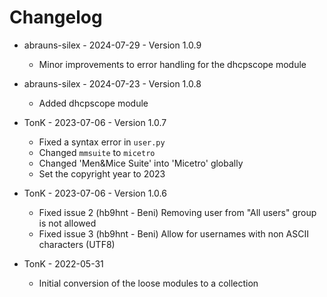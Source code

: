 # Changelog

- abrauns-silex - 2024-07-29 - Version 1.0.9
  * Minor improvements to error handling for the dhcpscope module

- abrauns-silex - 2024-07-23 - Version 1.0.8
  * Added dhcpscope module

- TonK - 2023-07-06 - Version 1.0.7
  * Fixed a syntax error in `user.py`
  * Changed `mmsuite` to `micetro`
  * Changed 'Men&Mice Suite' into 'Micetro' globally
  * Set the copyright year to 2023

- TonK - 2023-07-06 - Version 1.0.6
  * Fixed issue 2 (hb9hnt - Beni)
    Removing user from "All users" group is not allowed
  * Fixed issue 3 (hb9hnt - Beni)
    Allow for usernames with non ASCII characters (UTF8)

- TonK - 2022-05-31
  * Initial conversion of the loose modules to a collection
